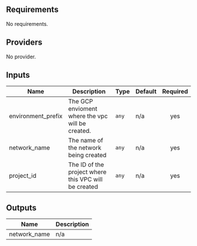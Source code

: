 <!-- BEGINNING OF PRE-COMMIT-TERRAFORM DOCS HOOK -->
## Requirements

No requirements.

## Providers

No provider.

## Inputs

| Name | Description | Type | Default | Required |
|------|-------------|------|---------|:--------:|
| environment\_prefix | The GCP envioment where the vpc will be created. | `any` | n/a | yes |
| network\_name | The name of the network being created | `any` | n/a | yes |
| project\_id | The ID of the project where this VPC will be created | `any` | n/a | yes |

## Outputs

| Name | Description |
|------|-------------|
| network\_name | n/a |

<!-- END OF PRE-COMMIT-TERRAFORM DOCS HOOK -->

